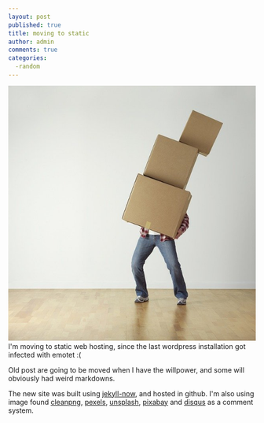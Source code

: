 ```yaml
---
layout: post
published: true
title: moving to static
author: admin
comments: true
categories:
  -random
---
```

![moving](/images/moving.jpg)
I'm moving to static web hosting, since the last wordpress installation got infected with emotet :(

Old post are going to be moved when I have the willpower, and some will obviously had weird markdowns.

The new site was built using [jekyll-now](https://github.com/barryclark/jekyll-now "jekyll-now"), and  hosted in github.  I'm also using image found [cleanpng](https://www.cleanpng.com/), [pexels](https://www.pexels.com/), [unsplash](https://unsplash.com), [pixabay](https://pixabay.com) and  [disqus](https://disqus.com/) as a comment system.
